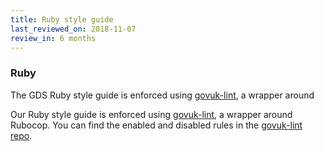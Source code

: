 ```yaml
---
title: Ruby style guide
last_reviewed_on: 2018-11-07
review_in: 6 months
---
```


### Ruby

The GDS Ruby style guide is enforced using [govuk-lint], a wrapper around

Our Ruby style guide is enforced using [govuk-lint], a wrapper around
Rubocop. You can find the enabled and disabled rules in the
[govuk-lint repo][govuk-lint-rules].

[govuk-lint]: https://rubygems.org/gems/govuk-lint
[govuk-lint-rules]: https://github.com/alphagov/govuk-lint/tree/master/configs/rubocop
